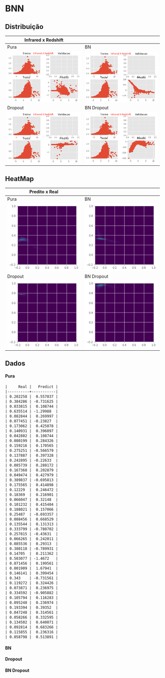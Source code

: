 
# BNN

## Distribuição 

|  Infrared x Redshift  |    |
|----|----|
| Pura| BN|
|     ![](pure.png)     |     ![](bn.png) |
| Dropout | BN Dropout|
|         ![](dp.png)  |      ![](dpbn.png) |


## HeatMap 

|  Predito x Real  |    |
|----|----|
| Pura| BN|
|     ![](pure_hm.png)     |     ![](bn_hm.png) |
| Dropout | BN Dropout|
|         ![](dp_hm.png)  |      ![](dpbn_hm.png) |

## Dados 

#### Pura
````
|     Real |   Predict |
|----------+-----------|
| 0.202258 |  0.557037 |
| 0.384286 | -0.731625 |
| 0.033815 |  0.108744 |
| 0.635514 | -1.29988  |
| 0.082844 |  0.269997 |
| 0.077451 | -0.23827  |
| 0.173062 |  0.425078 |
| 0.140931 |  0.396097 |
| 0.042802 |  0.108744 |
| 0.080199 |  0.284326 |
| 0.159216 |  0.170565 |
| 0.275251 | -0.566579 |
| 0.137887 |  0.397328 |
| 0.242895 | -0.22633  |
| 0.085739 |  0.288172 |
| 0.167368 |  0.202879 |
| 0.049474 |  0.427979 |
| 0.389837 | -0.695813 |
| 0.175565 |  0.414898 |
| 0.12229  |  0.246472 |
| 0.18369  |  0.216901 |
| 0.066047 |  0.32148  |
| 0.101232 |  0.415404 |
| 0.188021 |  0.157066 |
| 0.25487  | -0.693357 |
| 0.088456 |  0.668529 |
| 0.135544 |  0.131313 |
| 0.333799 | -0.780702 |
| 0.257815 | -0.43631  |
| 0.066265 |  0.242011 |
| 0.085536 |  0.29313  |
| 0.380118 | -0.789931 |
| 0.14705  |  0.211362 |
| 0.503077 | -1.4672   |
| 0.071456 |  0.199561 |
| 0.001909 |  1.67941  |
| 0.146141 |  0.399454 |
| 0.343    | -0.731561 |
| 0.119272 |  0.324426 |
| 0.073871 |  0.236975 |
| 0.334592 | -0.905882 |
| 0.105794 |  0.116283 |
| 0.095248 |  0.236974 |
| 0.193394 |  0.39352  |
| 0.047248 |  0.314561 |
| 0.058266 |  0.332595 |
| 0.134502 |  0.640071 |
| 0.092814 |  0.683266 |
| 0.115855 |  0.236316 |
| 0.058798 |  0.513891 |
````
#### BN

#### Dropout

#### BN Dropout